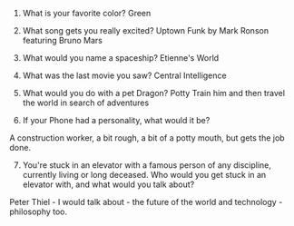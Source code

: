 1) What is your favorite color?
Green

2) What song gets you really excited?
Uptown Funk by Mark Ronson featuring Bruno Mars

3) What would you name a spaceship?
Etienne's World

4) What was the last movie you saw?
Central Intelligence

5) What would you do with a pet Dragon?
Potty Train him and then travel the world in search of adventures

6) If your Phone had a personality, what would it be?

A construction worker, a bit rough, a bit of a potty mouth, but gets the job done.

7) You're stuck in an elevator with a famous person of any discipline, currently living or long deceased. Who would you get stuck in an elevator with, and what would you talk about?

Peter Thiel - I would talk about - the future of the world and technology - philosophy too.
